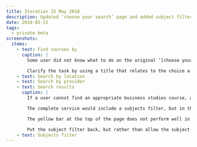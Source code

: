 ```yaml
---
title: Iteration 15 May 2018
description: Updated ‘choose your search’ page and added subject filter to results.
date: 2018-05-15
tags:
  - private beta
screenshots:
  items:
    - text: Find courses by
      caption: |
        Some user did not know what to do on the original ‘[choose your search](/find-teacher-training/private-beta/private-beta-launch#choose-your-search)’ page.

        Clarify the task by using a title that relates to the choice a user must make. Include ‘or’ in the title and options to indicate that only one of the options is needed ([PR](https://github.com/DFE-Digital/search-and-compare-ui/pull/58)).
    - text: Search by location
    - text: Search by provider
    - text: Search results
      caption: |
        If a user cannot find an appropriate business studies course, a valid user need is to find more appropriate courses for other subjects.

        The complete service would include a subjects filter, but in the beta we’ve removed it because of the single subject focus. Courses for other subjects can be found on UCAS.

        The yellow bar at the top of the page does not perform well in prompting users to search on UCAS if they cannot find what they’re looking for here.

        Put the subject filter back, but rather than allow the subject to be changed, prompt the user to visit the UCAS website instead. ([BATSA-232](https://dfedigital.atlassian.net/browse/BATSA-232), [Github issue](https://github.com/DFE-Digital/search-and-compare-ui/issues/33), [PR](https://github.com/DFE-Digital/search-and-compare-ui/pull/60)).
    - text: Subjects filter
---
```

